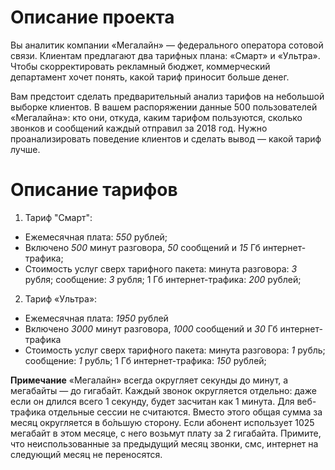 # Описание проекта  

Вы аналитик компании «Мегалайн» — федерального оператора сотовой связи. Клиентам предлагают два тарифных плана: «Смарт» и «Ультра». Чтобы скорректировать рекламный бюджет, коммерческий департамент хочет понять, какой тариф приносит больше денег.

Вам предстоит сделать предварительный анализ тарифов на небольшой выборке клиентов. В вашем распоряжении данные 500 пользователей «Мегалайна»: кто они, откуда, каким тарифом пользуются, сколько звонков и сообщений каждый отправил за 2018 год. Нужно проанализировать поведение клиентов и сделать вывод — какой тариф лучше.

# Описание тарифов

1. Тариф "Смарт":
- Ежемесячная плата: *550* рублей;
- Включено *500* минут разговора, *50* сообщений и *15* Гб интернет-трафика;
- Стоимость услуг сверх тарифного пакета: минута разговора: *3* рубля; сообщение: *3* рубля; 1 Гб интернет-трафика: *200* рублей;

2. Тариф «Ультра»:
- Ежемесячная плата: *1950* рублей
- Включено *3000* минут разговора, *1000* сообщений и *30* Гб интернет-трафика
- Стоимость услуг сверх тарифного пакета: минута разговора: *1* рубль; сообщение: *1* рубль; 1 Гб интернет-трафика: *150* рублей;

**Примечание**
«Мегалайн» всегда округляет секунды до минут, а мегабайты — до гигабайт. Каждый звонок округляется отдельно: даже если он длился всего 1 секунду, будет засчитан как 1 минута.
Для веб-трафика отдельные сессии не считаются. Вместо этого общая сумма за месяц округляется в бо́льшую сторону. Если абонент использует 1025 мегабайт в этом месяце, с него возьмут плату за 2 гигабайта. Примите, что неиспользованные за предыдущий месяц звонки, смс, интернет на следующий месяц не переносятся.
